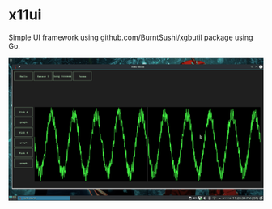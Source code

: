 # x11ui
Simple UI framework using github.com/BurntSushi/xgbutil package using Go. 

![ScreenShot](x11ui.gif?raw=true "Title")
